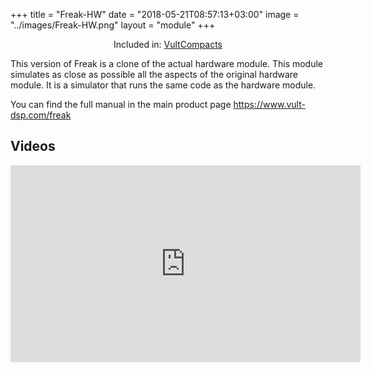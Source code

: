 +++
title = "Freak-HW"
date = "2018-05-21T08:57:13+03:00"
image = "../images/Freak-HW.png"
layout = "module"
+++

<center>Included in: <a href="/compacts/" class="btn btn-primary" role="button">VultCompacts</a> </center>

This version of Freak is a clone of the actual hardware module. This module simulates as close as possible all the aspects of the original hardware module. It is a simulator that runs the same code as the hardware module.

You can find the full manual in the main product page https://www.vult-dsp.com/freak


## Videos

<iframe width="560" height="315" src="https://www.youtube.com/embed/oH_h6vUO7XM" title="YouTube video player" frameborder="0" allow="accelerometer; autoplay; clipboard-write; encrypted-media; gyroscope; picture-in-picture" allowfullscreen></iframe>
